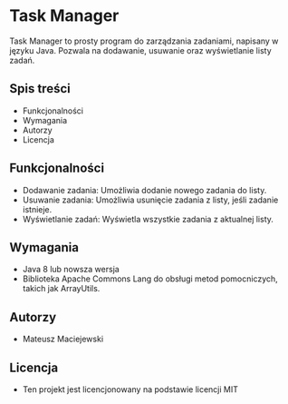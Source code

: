 # Task Manager
Task Manager to prosty program do zarządzania zadaniami, napisany w języku Java. Pozwala na dodawanie, usuwanie oraz wyświetlanie listy zadań.

## Spis treści
- Funkcjonalności
- Wymagania
- Autorzy
- Licencja
## Funkcjonalności
- Dodawanie zadania: Umożliwia dodanie nowego zadania do listy.
- Usuwanie zadania: Umożliwia usunięcie zadania z listy, jeśli zadanie istnieje.
- Wyświetlanie zadań: Wyświetla wszystkie zadania z aktualnej listy.
## Wymagania
- Java 8 lub nowsza wersja
- Biblioteka Apache Commons Lang do obsługi metod pomocniczych, takich jak ArrayUtils.
## Autorzy
- Mateusz Maciejewski
## Licencja
- Ten projekt jest licencjonowany na podstawie licencji MIT
